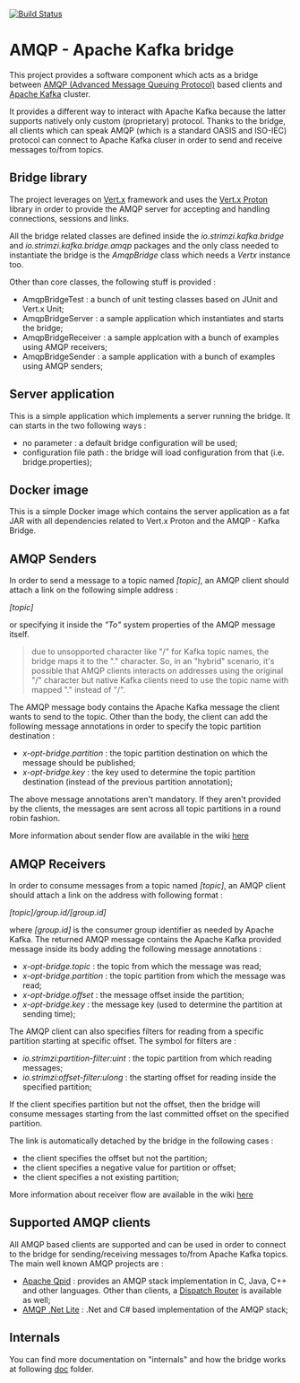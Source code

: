 [![Build Status](https://travis-ci.org/strimzi/amqp-kafka-bridge.svg?branch=master)](https://travis-ci.org/strimzi/amqp-kafka-bridge)

# AMQP - Apache Kafka bridge

This project provides a software component which acts as a bridge between [AMQP (Advanced Message Queuing Protocol)](https://www.amqp.org/) based clients and [Apache Kafka](http://kafka.apache.org/) cluster.

It provides a different way to interact with Apache Kafka because the latter supports natively only custom (proprietary) protocol. Thanks to the bridge, all clients which can speak AMQP (which is a standard OASIS and ISO-IEC) protocol can connect to Apache Kafka cluser in order to send and receive messages to/from topics.

## Bridge library

The project leverages on [Vert.x](http://vertx.io/) framework and uses the [Vert.x Proton](https://github.com/vert-x3/vertx-proton) library in order to provide the AMQP server for accepting and handling connections, sessions and links.

All the bridge related classes are defined inside the _io.strimzi.kafka.bridge_ and _io.strimzi.kafka.bridge.amqp_ packages and the only class needed to instantiate the bridge is the _AmqpBridge_ class which needs a _Vertx_ instance too.

Other than core classes, the following stuff is provided :

* AmqpBridgeTest : a bunch of unit testing classes based on JUnit and Vert.x Unit;
* AmqpBridgeServer : a sample application which instantiates and starts the bridge;
* AmqpBridgeReceiver : a sample applcation with a bunch of examples using AMQP receivers;
* AmqpBridgeSender : a sample application with a bunch of examples using AMQP senders;

## Server application

This is a simple application which implements a server running the bridge. It can starts in the two following ways :

* no parameter : a default bridge configuration will be used;
* configuration file path : the bridge will load configuration from that (i.e. bridge.properties);

## Docker image

This is a simple Docker image which contains the server application as a fat JAR with all dependencies related to Vert.x Proton and the AMQP - Kafka Bridge.

## AMQP Senders

In order to send a message to a topic named _[topic]_, an AMQP client should attach a link on the following simple address :

_[topic]_

or specifying it inside the _"To"_ system properties of the AMQP message itself.

> due to unsopported character like "/" for Kafka topic names, the bridge maps it to the "." character. So, in an "hybrid" scenario, it's possible that AMQP clients interacts on addresses using the original "/" character but native Kafka clients need to use the topic name with mapped "." instead of "/".

The AMQP message body contains the Apache Kafka message the client wants to send to the topic. Other than the body, the client can add the following message annotations in order to specify the topic partition destination :

* _x-opt-bridge.partition_ : the topic partition destination on which the message should be published;
* _x-opt-bridge.key_ : the key used to determine the topic partition destination (instead of the previous partition annotation);

The above message annotations aren't mandatory. If they aren't provided by the clients, the messages are sent across all topic partitions in a round robin fashion.

More information about sender flow are available in the wiki [here](https://github.com/EnMasseProject/amqp-kafka-bridge/wiki/Sender)

## AMQP Receivers

In order to consume messages from a topic named _[topic]_, an AMQP client should attach a link on the address with following format :

_[topic]/group.id/[group.id]_

where _[group.id]_ is the consumer group identifier as needed by Apache Kafka.
The returned AMQP message contains the Apache Kafka provided message inside its body adding the following message annotations :

* _x-opt-bridge.topic_ : the topic from which the message was read;
* _x-opt-bridge.partition_ : the topic partition from which the message was read;
* _x-opt-bridge.offset_ : the message offset inside the partition;
* _x-opt-bridge.key_ : the message key (used to determine the partition at sending time);

The AMQP client can also specifies filters for reading from a specific partition starting at specific offset. The symbol for filters are :

* _io.strimzi:partition-filter:uint_ : the topic partition from which reading messages;
* _io.strimzi:offset-filter:ulong_ : the starting offset for reading inside the specified partition;

If the client specifies partition but not the offset, then the bridge will consume messages starting from the last committed offset on the specified partition.

The link is automatically detached by the bridge in the following cases :

* the client specifies the offset but not the partition;
* the client specifies a negative value for partition or offset;
* the client specifies a not existing partition;

More information about receiver flow are available in the wiki [here](https://github.com/EnMasseProject/amqp-kafka-bridge/wiki/Receiver)

## Supported AMQP clients

All AMQP based clients are supported and can be used in order to connect to the bridge for sending/receiving messages to/from Apache Kafka topics.
The main well known AMQP projects are :

* [Apache Qpid](https://qpid.apache.org/) : provides an AMQP stack implementation in C, Java, C++ and other languages. Other than clients, a [Dispatch Router](https://qpid.apache.org/components/dispatch-router/index.html) is available as well;
* [AMQP .Net Lite](https://github.com/Azure/amqpnetlite) : .Net and C# based implementation of the AMQP stack;

## Internals

You can find more documentation on "internals" and how the bridge works at following [doc](doc/README.md) folder.
